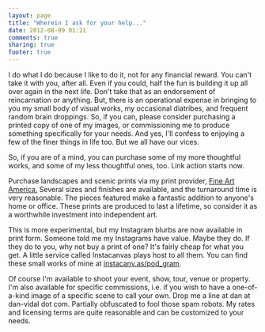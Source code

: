 ```yaml
---
layout: page
title: "Wherein I ask for your help..."
date: 2012-08-09 01:21
comments: true
sharing: true
footer: true
---
```


I do what I do because I like to do it, not for any financial reward. You can't take it with you, after all. Even if you could, half the fun is building it up all over again in the next life. Don't take that as an endorsement of reincarnation or anything. But, there is an operational expense in bringing to you my small body of visual works, my occasional diatribes, and frequent random brain droppings. So, if you can, please consider purchasing a printed copy of one of my images, or commissioning me to produce something specifically for your needs. And yes, I'll confess to enjoying a few of the finer things in life too. But we all have our vices.

So, if you are of a mind, you can purchase some of my more thoughtful works, and some of my less thoughtful ones, too. Link action starts now.

Purchase landscapes and scenic prints via my print provider, <a href="http://dan-vidal.fineartamerica.com/">Fine Art America.</a> Several sizes and finishes are available, and the turnaround time is very reasonable. The pieces featured make a fantastic addition to anyone's home or office. These prints are produced to last a lifetime, so consider it as a worthwhile investment into independent art.

This is more experimental, but my Instagram blurbs are now available in print form. Someone told me my Instagrams have value. Maybe they do. If they do to you, why not buy a print of one? It's fairly cheap for what you get. A little service called Instacanvas plays host to all them. You can find these small works of mine at <a href="http://instacanv.as/pod_gram">instacanv.as/pod_gram</a>.

Of course I'm available to shoot your event, show, tour, venue or property. I'm also available for specific commissions, i.e. if you wish to have a one-of-a-kind image of a specific scene to call your own. Drop me a line at dan at dan-vidal dot com. Partially obfuscated to fool those spam robots. My rates and licensing terms are quite reasonable and can be customized to your needs. 